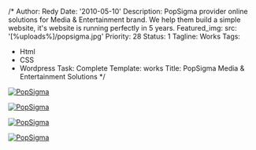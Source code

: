 /*
Author: Redy
Date: '2010-05-10'
Description: PopSigma provider online solutions for Media & Entertainment brand. We
  help them build a simple website, it's website is running perfectly in 5 years.
Featured_img:
  src: '[%uploads%]/popsigma.jpg'
Priority: 28
Status: 1
Tagline: Works
Tags:
- Html
- CSS
- Wordpress
Task: Complete
Template: works
Title: PopSigma Media & Entertainment Solutions
*/
<p>  <a class="lightbox-gallery" href="/[%uploads%]/popsigma_1.jpg">    <img src="/[%uploads%]/popsigma_1.jpg" alt="PopSigma" />  </a></p><p>  <a class="lightbox-gallery" href="/[%uploads%]/popsigma_2.jpg">    <img src="/[%uploads%]/popsigma_2.jpg" alt="PopSigma" />  </a></p><p>  <a class="lightbox-gallery" href="/[%uploads%]/popsigma_3.jpg">    <img src="/[%uploads%]/popsigma_3.jpg" alt="PopSigma"/>  </a></p><p>  <a class="lightbox-gallery" href="/[%uploads%]/popsigma_4.jpg">    <img src="/[%uploads%]/popsigma_4.jpg" alt="PopSigma"/>  </a></p>